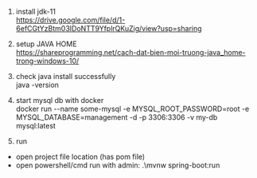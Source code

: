 1. install jdk-11  
https://drive.google.com/file/d/1-6efCGtYzBtm03IDoNTT9YfplrQKuZig/view?usp=sharing


2. setup JAVA HOME  
https://shareprogramming.net/cach-dat-bien-moi-truong-java_home-trong-windows-10/


3. check java install successfully  
java -version


4. start mysql db with docker  
docker run --name some-mysql -e MYSQL_ROOT_PASSWORD=root -e MYSQL_DATABASE=management -d -p 3306:3306 -v my-db mysql:latest


5. run  
- open project file location (has pom file)
- open powershell/cmd run with admin: .\mvnw spring-boot:run 

